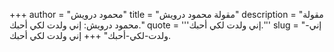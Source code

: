 +++
author = "محمود درويش"
title = "مقولة محمود درويش"
description = "مقولة محمود درويش: إني ولدت لكي أحبك."
quote = '''إني ولدت لكي أحبك.'''
slug = "إني-ولدت-لكي-أحبك"
+++
إني ولدت لكي أحبك.
